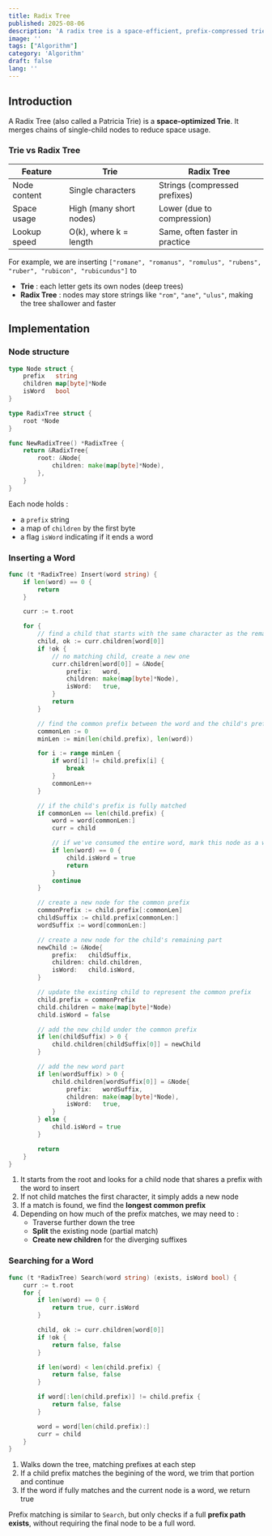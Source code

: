 ```yaml
---
title: Radix Tree
published: 2025-08-06
description: 'A radix tree is a space-efficient, prefix-compressed trie that enables fast string lookups by merging common prefixes, ideal for tasks like autocomplete, routing, and dictionary indexing.'
image: ''
tags: ["Algorithm"]
category: 'Algorithm'
draft: false 
lang: ''
---
```


## Introduction

A Radix Tree (also called a Patricia Trie) is a **space-optimized Trie**. It merges chains of single-child nodes to reduce space usage.

### Trie vs Radix Tree

| Feature      | Trie                    | Radix Tree                     |
| ------------ | ----------------------- | ------------------------------ |
| Node content | Single characters       | Strings (compressed prefixes)  |
| Space usage  | High (many short nodes) | Lower (due to compression)     |
| Lookup speed | O(k), where k = length  | Same, often faster in practice |


For example, we are inserting `["romane", "romanus", "romulus", "rubens", "ruber", "rubicon", "rubicundus"]` to 
- **Trie** : each letter gets its own nodes (deep trees)
- **Radix Tree** : nodes may store strings like `"rom"`, `"ane"`, `"ulus"`, making the tree shallower and faster

## Implementation

### Node structure

```go
type Node struct {
	prefix   string
	children map[byte]*Node
	isWord   bool
}

type RadixTree struct {
	root *Node
}

func NewRadixTree() *RadixTree {
	return &RadixTree{
		root: &Node{
			children: make(map[byte]*Node),
		},
	}
}
```

Each node holds : 

- a `prefix` string
- a map of `children` by the first byte
- a flag `isWord` indicating if it ends a word


### Inserting a Word

```go
func (t *RadixTree) Insert(word string) {
	if len(word) == 0 {
		return
	}

	curr := t.root

	for {
		// find a child that starts with the same character as the remaining word
		child, ok := curr.children[word[0]]
		if !ok {
			// no matching child, create a new one
			curr.children[word[0]] = &Node{
				prefix:   word,
				children: make(map[byte]*Node),
				isWord:   true,
			}
			return
		}

		// find the common prefix between the word and the child's prefix
		commonLen := 0
		minLen := min(len(child.prefix), len(word))

		for i := range minLen {
			if word[i] != child.prefix[i] {
				break
			}
			commonLen++
		}

		// if the child's prefix is fully matched
		if commonLen == len(child.prefix) {
			word = word[commonLen:]
			curr = child

			// if we've consumed the entire word, mark this node as a word
			if len(word) == 0 {
				child.isWord = true
				return
			}
			continue
		}

		// create a new node for the common prefix
		commonPrefix := child.prefix[:commonLen]
		childSuffix := child.prefix[commonLen:]
		wordSuffix := word[commonLen:]

		// create a new node for the child's remaining part
		newChild := &Node{
			prefix:   childSuffix,
			children: child.children,
			isWord:   child.isWord,
		}

		// update the existing child to represent the common prefix
		child.prefix = commonPrefix
		child.children = make(map[byte]*Node)
		child.isWord = false

		// add the new child under the common prefix
		if len(childSuffix) > 0 {
			child.children[childSuffix[0]] = newChild
		}

		// add the new word part
		if len(wordSuffix) > 0 {
			child.children[wordSuffix[0]] = &Node{
				prefix:   wordSuffix,
				children: make(map[byte]*Node),
				isWord:   true,
			}
		} else {
			child.isWord = true
		}

		return
	}
}
```

1. It starts from the root and looks for a child node that shares a prefix with the word to insert
2. If not child matches the first character, it simply adds a new node
3. If a match is found, we find the **longest common prefix**
4. Depending on how much of the prefix matches, we may need to :
    - Traverse further down the tree
    - **Split** the existing node (partial match)
    - **Create new children** for the diverging suffixes


### Searching for a Word

```go
func (t *RadixTree) Search(word string) (exists, isWord bool) {
	curr := t.root
	for {
		if len(word) == 0 {
			return true, curr.isWord
		}

		child, ok := curr.children[word[0]]
		if !ok {
			return false, false
		}

		if len(word) < len(child.prefix) {
			return false, false
		}

		if word[:len(child.prefix)] != child.prefix {
			return false, false
		}

		word = word[len(child.prefix):]
		curr = child
	}
}
```

1. Walks down the tree, matching prefixes at each step
2. If a child prefix matches the begining of the word, we trim that portion and continue
3. If the word if fully matches and the current node is a word, we return true

Prefix matching is similar to `Search`, but only checks if a full **prefix path exists**, without requiring the final node to be a full word.
